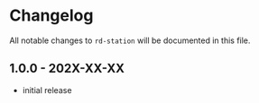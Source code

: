# Changelog

All notable changes to `rd-station` will be documented in this file.

## 1.0.0 - 202X-XX-XX

- initial release

